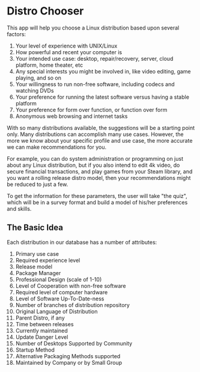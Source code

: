# Distro Chooser

This app will help you choose a Linux distribution based upon several factors:

1. Your level of experience with UNIX/Linux
2. How powerful and recent your computer is
3. Your intended use case: desktop, repair/recovery, server, cloud platform, home theater, etc
4. Any special interests you might be involved in, like video editing, game playing, and so on 
5. Your willingness to run non-free software, including codecs and watching DVDs
6. Your preference for running the latest software versus having a stable platform
7. Your preference for form over function, or function over form
8. Anonymous web browsing and internet tasks

With so many distributions available, the suggestions will be a starting point only.  Many
distributions can accomplish many use cases.  However, the more we know about your specific profile
and use case, the more accurate we can make recommendations for you.

For example, you can do system administration or programming on just about any Linux distribution, but
if you also intend to edit 4k video, do secure financial transactions, and play games from your Steam
library, and you want a rolling release distro model, then your recommendations might be reduced
to just a few.

To get the information for these parameters, the user will take "the quiz", which will be in a survey
format and build a model of his/her preferences and skills.

## The Basic Idea

Each distribution in our database has a number of attributes:

1. Primary use case
2. Required experience level
3. Release model
4. Package Manager
5. Professional Design (scale of 1-10)
6. Level of Cooperation with non-free software
7. Required level of computer hardware
8. Level of Software Up-To-Date-ness
9. Number of branches of distribution repository
10. Original Language of Distribution
11. Parent Distro, if any
12. Time between releases
13. Currently maintained
14. Update Danger Level
15. Number of Desktops Supported by Community
16. Startup Method
17. Alternative Packaging Methods supported
18. Maintained by Company or by Small Group






